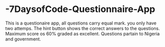 # -7DaysofCode-Questionnaire-App
This is a questionaire app, all questions carry equal mark.
you only have two attemps.
The hint button shows the correct answers to the questions.
Maximum score os 60% graded as excellent.
Questions partain to Nigeria and government.
